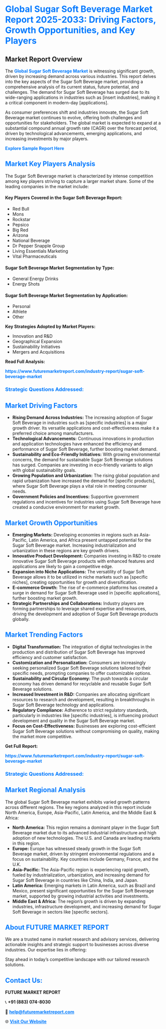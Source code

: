 <h1 style="color: #007BFF;">Global Sugar Soft Beverage Market Report 2025-2033: Driving Factors, Growth Opportunities, and Key Players</h1>

<section id="overview">
<h2>Market Report Overview</h2>
<p>The <a href="https://www.futuremarketreport.com/industry-report/sugar-soft-beverage-market" style="color: #007BFF; text-decoration: none;"><strong>Global Sugar Soft Beverage Market</strong></a> is witnessing significant growth, driven by increasing demand across various industries. This report delves into the key aspects of the Sugar Soft Beverage market, providing a comprehensive analysis of its current status, future potential, and challenges. The demand for Sugar Soft Beverage has surged due to its wide-ranging applications in industries such as [insert industries], making it a critical component in modern-day [applications].</p>
<p>As consumer preferences shift and industries innovate, the Sugar Soft Beverage market continues to evolve, offering both challenges and opportunities for stakeholders. The global market is expected to expand at a substantial compound annual growth rate (CAGR) over the forecast period, driven by technological advancements, emerging applications, and increasing investments by major players.</p>
</section>

<section id="overview">
<p><a href="https://www.futuremarketreport.com/request-sample/reportId=84880" style="color: #007BFF; text-decoration: none;"><strong>Explore Sample Report Here</strong></a></p>
</section>

<section id="key-players">
<h2 style="color: #007BFF;">Market Key Players Analysis</h2>
<p>The Sugar Soft Beverage market is characterized by intense competition among key players striving to capture a larger market share. Some of the leading companies in the market include:</p>
<h4>Key Players Covered in the Sugar Soft Beverage Report:</h4>
<ul><li>Red Bull</li><li>Mons</li><li>Rockstar</li><li>Pepsico</li><li>Big Red</li><li>Arizona</li><li>National Beverage</li><li>Dr Pepper Snapple Group</li><li>Living Essentials Marketing</li><li>Vital Pharmaceuticals</li></ul>
<h4>Sugar Soft Beverage Market Segmentation by Type:</h4>
<ul><li>General Energy Drinks</li><li>Energy Shots</li></ul>

<h4>Sugar Soft Beverage Market Segmentation by Application:</h4>
<ul><li>Personal</li><li>Athlete</li><li>Other</li></ul>
<p><strong>Key Strategies Adopted by Market Players:</strong></p>
<ul>
<li>Innovation and R&D</li>
<li>Geographical Expansion</li>
<li>Sustainability Initiatives</li>
<li>Mergers and Acquisitions</li>
</ul>
</section>

<section>
<p><strong>Read Full Analysis: </strong></p><a href="https://www.futuremarketreport.com/industry-report/sugar-soft-beverage-market" style="color: #007BFF; text-decoration: none;"><strong>https://www.futuremarketreport.com/industry-report/sugar-soft-beverage-market</strong></a>
<h3 style="color: #007BFF;">Strategic Questions Addressed:</h3>
</section>

<section id="driving-factors">
<h2 style="color: #007BFF;">Market Driving Factors</h2>
<ul>
<li><strong>Rising Demand Across Industries:</strong> The increasing adoption of Sugar Soft Beverage in industries such as [specific industries] is a major growth driver. Its versatile applications and cost-effectiveness make it a preferred choice among manufacturers.</li>
<li><strong>Technological Advancements:</strong> Continuous innovations in production and application technologies have enhanced the efficiency and performance of Sugar Soft Beverage, further boosting market demand.</li>
<li><strong>Sustainability and Eco-Friendly Initiatives:</strong> With growing environmental concerns, the demand for sustainable Sugar Soft Beverage solutions has surged. Companies are investing in eco-friendly variants to align with global sustainability goals.</li>
<li><strong>Growing Population and Urbanization:</strong> The rising global population and rapid urbanization have increased the demand for [specific products], where Sugar Soft Beverage plays a vital role in meeting consumer needs.</li>
<li><strong>Government Policies and Incentives:</strong> Supportive government regulations and incentives for industries using Sugar Soft Beverage have created a conducive environment for market growth.</li>
</ul>
</section>

<section id="growth-opportunities">
<h2 style="color: #007BFF;">Market Growth Opportunities</h2>
<ul>
<li><strong>Emerging Markets:</strong> Developing economies in regions such as Asia-Pacific, Latin America, and Africa present untapped potential for the Sugar Soft Beverage market. Increasing industrialization and urbanization in these regions are key growth drivers.</li>
<li><strong>Innovative Product Development:</strong> Companies investing in R&D to create innovative Sugar Soft Beverage products with enhanced features and applications are likely to gain a competitive edge.</li>
<li><strong>Expansion into Niche Applications:</strong> The versatility of Sugar Soft Beverage allows it to be utilized in niche markets such as [specific niches], creating opportunities for growth and diversification.</li>
<li><strong>E-commerce Growth:</strong> The rise of e-commerce platforms has created a surge in demand for Sugar Soft Beverage used in [specific applications], further boosting market growth.</li>
<li><strong>Strategic Partnerships and Collaborations:</strong> Industry players are forming partnerships to leverage shared expertise and resources, driving the development and adoption of Sugar Soft Beverage products globally.</li>
</ul>
</section>

<section id="trending-factors">
<h2 style="color: #007BFF;">Market Trending Factors</h2>
<ul>
<li><strong>Digital Transformation:</strong> The integration of digital technologies in the production and distribution of Sugar Soft Beverage has improved efficiency and customer satisfaction.</li>
<li><strong>Customization and Personalization:</strong> Consumers are increasingly seeking personalized Sugar Soft Beverage solutions tailored to their specific needs, prompting companies to offer customizable options.</li>
<li><strong>Sustainability and Circular Economy:</strong> The push towards a circular economy has driven demand for recyclable and reusable Sugar Soft Beverage solutions.</li>
<li><strong>Increased Investment in R&D:</strong> Companies are allocating significant resources to research and development, resulting in breakthroughs in Sugar Soft Beverage technology and applications.</li>
<li><strong>Regulatory Compliance:</strong> Adherence to strict regulatory standards, particularly in industries like [specific industries], is influencing product development and quality in the Sugar Soft Beverage market.</li>
<li><strong>Focus on Cost-Effectiveness:</strong> Businesses are exploring cost-efficient Sugar Soft Beverage solutions without compromising on quality, making the market more competitive.</li>
</ul>
</section>

<section>
<p><strong>Get Full Report: </strong></p><a href="https://www.futuremarketreport.com/industry-report/sugar-soft-beverage-market" style="color: #007BFF; text-decoration: none;"><strong>https://www.futuremarketreport.com/industry-report/sugar-soft-beverage-market</strong></a>
<h3 style="color: #007BFF;">Strategic Questions Addressed:</h3>
</section>


<section id="regional-analysis">
<h2 style="color: #007BFF;">Market Regional Analysis</h2>
<p>The global Sugar Soft Beverage market exhibits varied growth patterns across different regions. The key regions analyzed in this report include North America, Europe, Asia-Pacific, Latin America, and the Middle East & Africa:</p>
<ul>
<li><strong>North America:</strong> This region remains a dominant player in the Sugar Soft Beverage market due to its advanced industrial infrastructure and high adoption of new technologies. The U.S. and Canada are leading markets in this region.</li>
<li><strong>Europe:</strong> Europe has witnessed steady growth in the Sugar Soft Beverage market, driven by stringent environmental regulations and a focus on sustainability. Key countries include Germany, France, and the U.K.</li>
<li><strong>Asia-Pacific:</strong> The Asia-Pacific region is experiencing rapid growth, fueled by industrialization, urbanization, and increasing demand for Sugar Soft Beverage in countries like China, India, and Japan.</li>
<li><strong>Latin America:</strong> Emerging markets in Latin America, such as Brazil and Mexico, present significant opportunities for the Sugar Soft Beverage market, supported by growing industrial activities and investments.</li>
<li><strong>Middle East & Africa:</strong> The region’s growth is driven by expanding industries, infrastructure development, and increasing demand for Sugar Soft Beverage in sectors like [specific sectors].</li>
</ul>
</section>

<footer>
<h2 style="color: #007BFF;">About FUTURE MARKET REPORT</h2>
<p>We are a trusted name in market research and advisory services, delivering actionable insights and strategic support to businesses across diverse industries. Our expertise lies in offering:</p>

<p>Stay ahead in today’s competitive landscape with our tailored research solutions.</p>

<h2 style="color: #007BFF;">Contact Us:</h2>
<p><strong>FUTURE MARKET REPORT</strong></p>
<p>📞 <strong>+91 (883) 074-8030</strong></p>
<p>📧 <strong><a href="mailto:help@futuremarketreport.com" style="color: #007BFF;">help@futuremarketreport.com</a></strong></p>
<p>🌐 <strong><a href="https://www.futuremarketreport.com/" style="color: #007BFF;">Visit Our Website</a></strong></p>
</footer>
